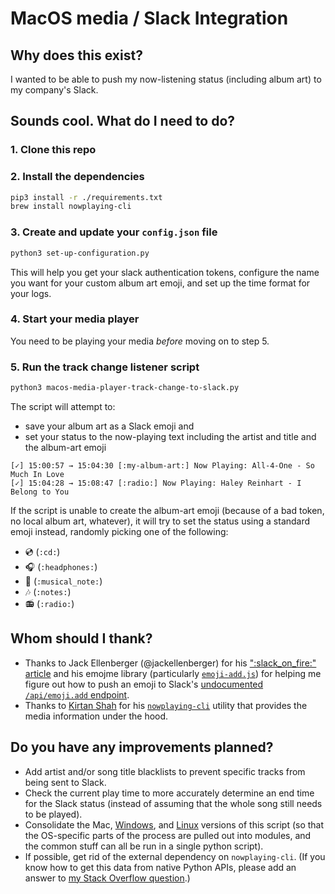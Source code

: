 # MacOS media / Slack Integration

## Why does this exist?

I wanted to be able to push my now-listening status (including album art) to my company's Slack.

## Sounds cool. What do I need to do?

### 1. Clone this repo

### 2. Install the dependencies

```bash
pip3 install -r ./requirements.txt
brew install nowplaying-cli
```

### 3. Create and update your `config.json` file

```bash
python3 set-up-configuration.py
```

This will help you get your slack authentication tokens, configure the name you want for your custom album art emoji, and set up the time format for your logs.

### 4. Start your media player

You need to be playing your media _before_ moving on to step 5.

### 5. Run the track change listener script

```bash
python3 macos-media-player-track-change-to-slack.py
```

The script will attempt to:

- save your album art as a Slack emoji and
- set your status to the now-playing text including the artist and title and the album-art emoji

```plaintext
[✓] 15:00:57 → 15:04:30 [:my-album-art:] Now Playing: All-4-One - So Much In Love
[✓] 15:04:28 → 15:08:47 [:radio:] Now Playing: Haley Reinhart - I Belong to You
```

If the script is unable to create the album-art emoji (because of a bad token, no local album art, whatever), it will try to set the status using a standard emoji instead, randomly picking one of the following:

- :cd: (`:cd:`)
- :headphones: (`:headphones:`)
- :musical_note: (`:musical_note:`)
- :notes: (`:notes:`)
- :radio: (`:radio:`)

## Whom should I thank?

- Thanks to Jack Ellenberger (@jackellenberger) for his [":slack_on_fire:" article](https://medium.com/@jack.a.ellenberger/slack-on-fire-part-two-please-stop-rotating-my-user-token-replay-attacking-slack-for-emoji-fun-c87da4e54b03) and his emojme library (particularly [`emoji-add.js`](https://github.com/jackellenberger/emojme/blob/e076b58bbe310da154013b51f77d3e1047938983/lib/emoji-add.js#L79-L82)) for helping me figure out how to push an emoji to Slack's [undocumented `/api/emoji.add` endpoint](https://webapps.stackexchange.com/a/126154/35105).
- Thanks to [Kirtan Shah](https://github.com/kirtan-shah) for his [`nowplaying-cli`](https://github.com/kirtan-shah/nowplaying-cli) utility that provides the media information under the hood.

## Do you have any improvements planned?

- Add artist and/or song title blacklists to prevent specific tracks from being sent to Slack.
- Check the current play time to more accurately determine an end time for the Slack status (instead of assuming that the whole song still needs to be played).
- Consolidate the Mac, [Windows](https://github.com/curtisgibby/winrt-slack-python), and [Linux](https://github.com/curtisgibby/mpris-slack-python) versions of this script (so that the OS-specific parts of the process are pulled out into modules, and the common stuff can all be run in a single python script).
- If possible, get rid of the external dependency on `nowplaying-cli`. (If you know how to get this data from native Python APIs, please add an answer to [my Stack Overflow question](https://stackoverflow.com/questions/78609762/how-can-i-use-pythons-mpnowplayinginfocenter-to-get-current-song-information-fr).)
